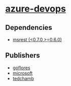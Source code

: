 # [azure-devops](https://pypi.org/project/azure-devops)

## Dependencies
- [msrest (<0.7.0,>=0.6.0)](packages/m/msrest.md)



## Publishers
- [goflores](https://pypi.org/user/goflores)
- [microsoft](https://pypi.org/user/microsoft)
- [tedchamb](https://pypi.org/user/tedchamb)

